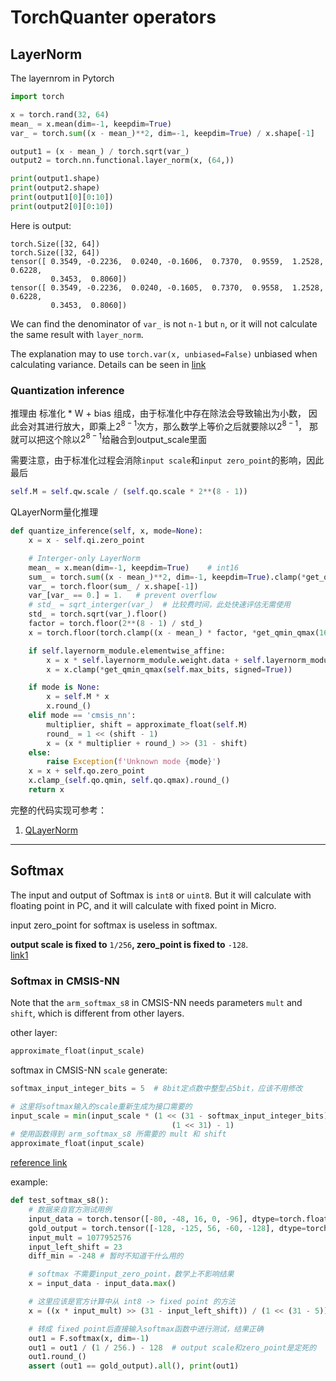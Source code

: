 # TorchQuanter operators

## LayerNorm

The layernrom in Pytorch
```python
import torch

x = torch.rand(32, 64)
mean_ = x.mean(dim=-1, keepdim=True)
var_ = torch.sum((x - mean_)**2, dim=-1, keepdim=True) / x.shape[-1]

output1 = (x - mean_) / torch.sqrt(var_)
output2 = torch.nn.functional.layer_norm(x, (64,))

print(output1.shape)
print(output2.shape)
print(output1[0][0:10])
print(output2[0][0:10])
```

Here is output:
```
torch.Size([32, 64])
torch.Size([32, 64])
tensor([ 0.3549, -0.2236,  0.0240, -0.1606,  0.7370,  0.9559,  1.2528,  0.6228,
         0.3453,  0.8060])
tensor([ 0.3549, -0.2236,  0.0240, -0.1605,  0.7370,  0.9558,  1.2528,  0.6228,
         0.3453,  0.8060])
```

We can find the denominator of `var_` is not `n-1` but `n`, or it will not calculate the same result with `layer_norm`.

The explanation may to use `torch.var(x, unbiased=False)` unbiased when calculating variance. Details can be seen in [link](https://stackoverflow.com/questions/66289517/layer-normalization-in-pytorch)

### Quantization inference

<!-- 
推理由两部分组成，即
```
x -> QNorm -> * W + bias -> y
```

QNorm是标准化，理论上标准化是输出fp的数值，但可以通过缩放使其放大到int32范围，
那么数学上等价之后就要除以$2^{31}$，那就可以把这个除以$2^{31}$给融合到output_scale里面，因此如果不做requantize，norm输出是一个int32的整型了。

QNorm推理过程如下：

```python
def quantize_inference(self, x, mode=None):
    x = x - self.qi.zero_point  # x 是int8的输入

    # Interger-only LayerNorm
    mean_ = x.mean(dim=-1, keepdim=True)    # int16
    sum_ = torch.sum((x - mean_)**2, dim=-1, keepdim=True).clamp(*get_qmin_qmax(self.max_bits, signed=True))    # 裁剪到32bit范围内
    var_ = torch.floor(sum_ / x.shape[-1])
    var_[var_ == 0.] = 1.   # prevent overflow
    # std_ = sqrt_interger(var_)  # 比较费时间，此处快速评估无需使用
    std_ = torch.sqrt(var_).floor()
    factor = torch.floor(2**(self.max_bits - 1) / std_)
    x = torch.floor((x - mean_) * factor / 2)

    if mode is None:
        x = self.M * x
        x.round_() 
    elif mode == 'cmsis_nn':
        multiplier, shift = approximate_float(self.M)
        round_ = 1 << (shift - 1)
        x = (x * multiplier + round_) >> (31 - shift)
    else:
        raise Exception(f'Unknown mode {mode}')
    x = x + self.qo.zero_point        
    x.clamp_(self.qo.qmin, self.qo.qmax).round_()
    return x
```

下一步 * W + bias 推理过程如下：
```python
def quantize_inference(self, x, mode=None):
    x = self.qnorm.quantize_inference(x, mode=mode)

    if self.layernorm_module.elementwise_affine:
        x = x - self.qnorm.qo.zero_point

        x = x * self.layernorm_module.weight.data + self.layernorm_module.bias.data

        if mode is None:
            x = self.M * x
            x.round_() 
        elif mode == 'cmsis_nn':
            multiplier, shift = approximate_float(self.M)
            round_ = 1 << (shift - 1)
            x = (x * multiplier + round_) >> (31 - shift)
        else:
            raise Exception(f'Unknown mode {mode}')
        x = x + self.qo.zero_point        
        x.clamp_(self.qo.qmin, self.qo.qmax).round_()
    return x
```

完整的代码实现可参考：
1. [QLayerNorm](../torchquanter/nn/qlayernorm.py)
2. [QNorm](../torchquanter/nn/qnorm.py)
-->

推理由 标准化 * W + bias 组成，由于标准化中存在除法会导致输出为小数，
因此会对其进行放大，即乘上$2^{8-1}$次方，那么数学上等价之后就要除以$2^{8-1}$，
那就可以把这个除以$2^{8-1}$给融合到output_scale里面

需要注意，由于标准化过程会消除`input scale`和`input zero_point`的影响，因此最后
```python
self.M = self.qw.scale / (self.qo.scale * 2**(8 - 1))
```

QLayerNorm量化推理
```python
def quantize_inference(self, x, mode=None):
    x = x - self.qi.zero_point

    # Interger-only LayerNorm
    mean_ = x.mean(dim=-1, keepdim=True)    # int16
    sum_ = torch.sum((x - mean_)**2, dim=-1, keepdim=True).clamp(*get_qmin_qmax(self.max_bits, signed=True))    # 裁剪到32bit范围内
    var_ = torch.floor(sum_ / x.shape[-1])
    var_[var_ == 0.] = 1.   # prevent overflow
    # std_ = sqrt_interger(var_)  # 比较费时间，此处快速评估无需使用
    std_ = torch.sqrt(var_).floor()
    factor = torch.floor(2**(8 - 1) / std_)
    x = torch.floor(torch.clamp((x - mean_) * factor, *get_qmin_qmax(16, signed=True)))

    if self.layernorm_module.elementwise_affine:
        x = x * self.layernorm_module.weight.data + self.layernorm_module.bias.data
        x = x.clamp(*get_qmin_qmax(self.max_bits, signed=True))

    if mode is None:
        x = self.M * x
        x.round_() 
    elif mode == 'cmsis_nn':
        multiplier, shift = approximate_float(self.M)
        round_ = 1 << (shift - 1)
        x = (x * multiplier + round_) >> (31 - shift)
    else:
        raise Exception(f'Unknown mode {mode}')
    x = x + self.qo.zero_point
    x.clamp_(self.qo.qmin, self.qo.qmax).round_()
    return x
```

完整的代码实现可参考：
1. [QLayerNorm](../torchquanter/nn/qlayernorm.py)

---------------------------------


## Softmax
The input and output of Softmax is `int8` or `uint8`. 
But it will calculate with floating point in PC, and it will calculate with fixed point in Micro.

input zero_point for softmax is useless in softmax.

**output scale is fixed to** `1/256`**, zero_point is fixed to** `-128`.   
[link1](https://stackoverflow.com/questions/54052091/softmax-tensorflow-lite-not-behaving-properly/54584333#54584333)  

### Softmax in CMSIS-NN
Note that the `arm_softmax_s8` in CMSIS-NN needs parameters `mult` and `shift`, which is different from other layers.

other layer:
```python
approximate_float(input_scale)
```

softmax in CMSIS-NN `scale` generate:
```python
softmax_input_integer_bits = 5  # 8bit定点数中整型占5bit，应该不用修改

# 这里将softmax输入的scale重新生成为接口需要的
input_scale = min(input_scale * (1 << (31 - softmax_input_integer_bits)),
                                    (1 << 31) - 1)
# 使用函数得到 arm_softmax_s8 所需要的 mult 和 shift
approximate_float(input_scale)
```
[reference link](https://github.com/ARM-software/CMSIS_5/blob/cf675280148688a50834e7b0496022360e5431cd/CMSIS/NN/Tests/UnitTest/generate_test_data.py#L781)


example:
```python
def test_softmax_s8():
    # 数据来自官方测试用例
    input_data = torch.tensor([-80, -48, 16, 0, -96], dtype=torch.float32)
    gold_output = torch.tensor([-128, -125, 56, -60, -128], dtype=torch.float32)
    input_mult = 1077952576
    input_left_shift = 23
    diff_min = -248 # 暂时不知道干什么用的

    # softmax 不需要input_zero_point，数学上不影响结果
    x = input_data - input_data.max()

    # 这里应该是官方计算中从 int8 -> fixed point 的方法
    x = ((x * input_mult) >> (31 - input_left_shift)) / (1 << (31 - 5))

    # 转成 fixed point后直接输入softmax函数中进行测试，结果正确
    out1 = F.softmax(x, dim=-1)
    out1 = out1 / (1 / 256.) - 128  # output scale和zero_point是定死的
    out1.round_()
    assert (out1 == gold_output).all(), print(out1)
```